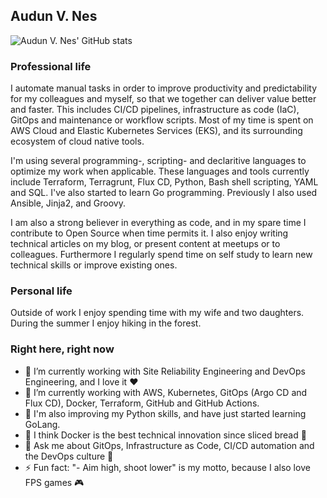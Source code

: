 ## Audun V. Nes

![Audun V. Nes' GitHub stats](https://github-readme-stats.vercel.app/api?username=avnes&show_icons=true&count_private=true&theme=merko)

### Professional life
I automate manual tasks in order to improve productivity and predictability for my colleagues and myself, so that we together can deliver value better and faster. This includes CI/CD pipelines, infrastructure as code (IaC), GitOps and maintenance or workflow scripts. Most of my time is spent on AWS Cloud and Elastic Kubernetes Services (EKS), and its surrounding ecosystem of cloud native tools.

I'm using several programming-, scripting- and declaritive languages to optimize my work when applicable. These languages and tools currently include Terraform, Terragrunt, Flux CD, Python, Bash shell scripting, YAML and SQL. I've also started to learn Go programming. Previously I also used Ansible, Jinja2, and Groovy.

I am also a strong believer in everything as code, and in my spare time I contribute to Open Source when time permits it. I also enjoy writing technical articles on my blog, or present content at meetups or to colleagues. Furthermore I regularly spend time on self study to learn new technical skills or improve existing ones.

### Personal life
Outside of work I enjoy spending time with my wife and two daughters. During the summer I enjoy hiking in the forest.

### Right here, right now

- 🔭 I’m currently working with Site Reliability Engineering and DevOps Engineering, and I love it ❤️
- 🌱 I’m currently working with AWS, Kubernetes, GitOps (Argo CD and Flux CD), Docker, Terraform, GitHub and GitHub Actions. 
- :snake: I'm also improving my Python skills, and have just started learning GoLang.
- :whale: I think Docker is the best technical innovation since sliced bread 🍞
- 💬 Ask me about GitOps, Infrastructure as Code, CI/CD automation and the DevOps culture 🦄
- ⚡ Fun fact: "- Aim high, shoot lower" is my motto, because I also love FPS games 🎮
